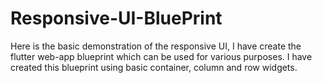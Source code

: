 # Responsive-UI-BluePrint
Here is the basic demonstration of the responsive UI, I have create the flutter web-app blueprint which can be used for various purposes. I have created this blueprint using basic container, column and row widgets.
